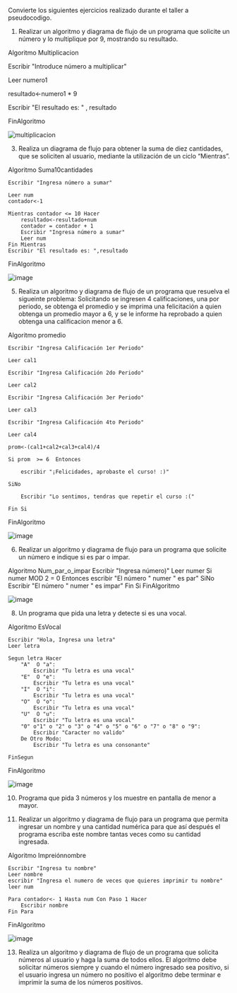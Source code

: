 
Convierte los siguientes ejercicios realizado durante el taller a pseudocodigo.

1. Realizar un algoritmo y diagrama de flujo de un programa que solicite un número y lo multiplique por 9, mostrando su resultado.

Algoritmo Multiplicacion
	
  Escribir "Introduce número a multiplicar"
	
  Leer numero1
	
  resultado<-numero1 * 9
	
  Escribir "El resultado es: " , resultado
		
FinAlgoritmo

![multiplicacion](https://user-images.githubusercontent.com/101668305/160260272-ac8e0c4a-a211-414b-aa10-7319223d5e44.png)

3. Realiza un diagrama de flujo para obtener la suma de diez cantidades, que se soliciten al usuario, mediante la utilización de un ciclo “Mientras”. 

Algoritmo Suma10cantidades
	
	Escribir "Ingresa número a sumar"
	
	Leer num
	contador<-1
	
	Mientras contador <= 10 Hacer
		resultado<-resultado+num
		contador = contador + 1
		Escribir "Ingresa número a sumar"
		Leer num
	Fin Mientras
	Escribir "El resultado es: ",resultado
FinAlgoritmo

![image](https://user-images.githubusercontent.com/101668305/160260773-a8fb4afe-ccb8-412a-a659-420591c3793f.png)

5. Realiza un algoritmo y diagrama de flujo de un programa que resuelva el sigueinte problema: Solicitando se ingresen 4 calificaciones, una por periodo, se obtenga el promedio y se imprima una felicitación a quien obtenga un promedio mayor a 6, y se le informe ha reprobado a quien obtenga una calificacion menor a 6.

Algoritmo promedio
	
	Escribir "Ingresa Calificación 1er Periodo"
	
	Leer cal1
	
	Escribir "Ingresa Calificación 2do Periodo"
	
	Leer cal2
	
	Escribir "Ingresa Calificación 3er Periodo"
	
	Leer cal3
	
	Escribir "Ingresa Calificación 4to Periodo"
	
	Leer cal4
	
	prom<-(cal1+cal2+cal3+cal4)/4
	
	Si prom  >= 6  Entonces
		
		escribir "¡Felicidades, aprobaste el curso! :)"
	
	SiNo
		
		Escribir "Lo sentimos, tendras que repetir el curso :("
	
	Fin Si
	
FinAlgoritmo

![image](https://user-images.githubusercontent.com/101668305/160896961-9a6c0d37-8378-4e89-acc5-50f8a71b3892.png)


6. Realizar un algoritmo y diagrama de flujo para un programa que solicite un número e indique si es par o impar.

Algoritmo Num_par_o_impar
	Escribir "Ingresa número)"
	Leer numer
	Si numer MOD 2  = 0 Entonces
		escribir "El número " numer " es par" 
	SiNo
		Escribir "El número " numer " es impar"
	Fin Si
FinAlgoritmo

![image](https://user-images.githubusercontent.com/101668305/160261323-b5b39c69-a28c-4e41-a8d3-b12e3ad20432.png)

8. Un programa que pida una letra y detecte si es una vocal.

Algoritmo EsVocal
	
	Escribir "Hola, Ingresa una letra"
	Leer letra
	
	Segun letra Hacer
		"A"  O "a":
			Escribir "Tu letra es una vocal"
		"E"  O "e":
			Escribir "Tu letra es una vocal"
		"I"  O "i":
			Escribir "Tu letra es una vocal"
		"O"  O "o":
			Escribir "Tu letra es una vocal"
		"U"  O "u":
			Escribir "Tu letra es una vocal"
		"0" o"1" o "2" o "3" o "4" o "5" o "6" o "7" o "8" o "9":
			Escribir "Caracter no valido"
		De Otro Modo:
			Escribir "Tu letra es una consonante"
			
	FinSegun
	
	
FinAlgoritmo


![image](https://user-images.githubusercontent.com/101668305/160896395-818af409-11f9-4b3c-ac8f-e02c6fee9eaa.png)



10. Programa que pida 3 números y los muestre en pantalla de menor a mayor.



12. Realizar un algoritmo y diagrama de flujo para un programa que permita ingresar un nombre y una cantidad numérica para que así después el programa escriba este nombre tantas veces como su cantidad ingresada.

Algoritmo Impreiónnombre
	
	Escribir "Ingresa tu nombre"
	Leer nombre
	escribir "Ingresa el numero de veces que quieres imprimir tu nombre"
	leer num

	Para contador<- 1 Hasta num Con Paso 1 Hacer
		Escribir nombre
	Fin Para
FinAlgoritmo


![image](https://user-images.githubusercontent.com/101668305/160930537-6407a3b4-7450-426b-bbb0-7cca1b45156e.png)

13. Realiza un algoritmo y diagrama de flujo de un programa que solicita números al usuario y haga la suma de todos ellos. El algoritmo debe solicitar números siempre y cuando el número ingresado sea positivo, si el usuario ingresa un número no positivo el algoritmo debe terminar e imprimir la suma de los números positivos.
